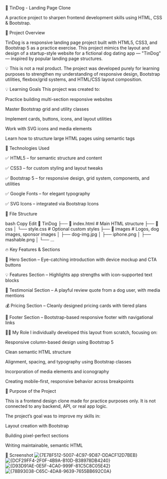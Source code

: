 🐶 TinDog - Landing Page Clone

A practice project to sharpen frontend development skills using HTML, CSS & Bootstrap.

📌 Project Overview

TinDog is a responsive landing page project built with HTML5, CSS3, and Bootstrap 5 as a practice exercise. This project mimics the layout and design of a startup-style website for a fictional dog dating app — "TinDog" — inspired by popular landing page structures.

💡 This is not a real product. The project was developed purely for learning purposes to strengthen my understanding of responsive design, Bootstrap utilities, flexbox/grid systems, and HTML/CSS layout composition.

💡 Learning Goals
This project was created to:

Practice building multi-section responsive websites

Master Bootstrap grid and utility classes

Implement cards, buttons, icons, and layout utilities

Work with SVG icons and media elements

Learn how to structure large HTML pages using semantic tags

🧰 Technologies Used

✅ HTML5 – for semantic structure and content

✅ CSS3 – for custom styling and layout tweaks

✅ Bootstrap 5 – for responsive design, grid system, components, and utilities

✅ Google Fonts – for elegant typography

✅ SVG Icons – integrated via Bootstrap Icons

📂 File Structure

bash
Copy
Edit
📁 TinDog
├── 📄 index.html           # Main HTML structure
├── 📁 css
│   └── style.css           # Optional custom styles
├── 📁 images               # Logos, dog images, sponsor images
│   ├── dog-img.jpg
│   ├── iphone.png
│   ├── mashable.png
│   └── ...


🔥 Key Features & Sections

📱 Hero Section – Eye-catching introduction with device mockup and CTA buttons

💡 Features Section – Highlights app strengths with icon-supported text blocks

🐾 Testimonial Section – A playful review quote from a dog user, with media mentions

💰 Pricing Section – Cleanly designed pricing cards with tiered plans

🧭 Footer Section – Bootstrap-based responsive footer with navigational links

🧑‍💻 My Role
I individually developed this layout from scratch, focusing on:

Responsive column-based design using Bootstrap 5

Clean semantic HTML structure

Alignment, spacing, and typography using Bootstrap classes

Incorporation of media elements and iconography

Creating mobile-first, responsive behavior across breakpoints

🚀 Purpose of the Project

This is a frontend design clone made for practice purposes only. It is not connected to any backend, API, or real app logic.

The project’s goal was to improve my skills in:

Layout creation with Bootstrap

Building pixel-perfect sections

Writing maintainable, semantic HTML

📸 Screenshot
![{7E78F512-5007-4C97-9D87-DDACF12D7BEB}](https://github.com/user-attachments/assets/bf0f2f6e-6988-4520-9c8a-61c2abf13cc6)
![{DCF29FF4-2F0F-4B9A-B10D-B38978DB4240}](https://github.com/user-attachments/assets/f6a192cd-13c2-4e89-8c00-e61a8d713413)
![{D93D91AE-0E5F-4CA0-999F-81C5C8C05E42}](https://github.com/user-attachments/assets/e213ab9c-436f-4518-b4c9-76608904c523)
![{78B93038-C65C-4DA8-9639-7655BB692C0A}](https://github.com/user-attachments/assets/1c9fe6a2-5251-4f24-92f8-0346d9db94c6)
